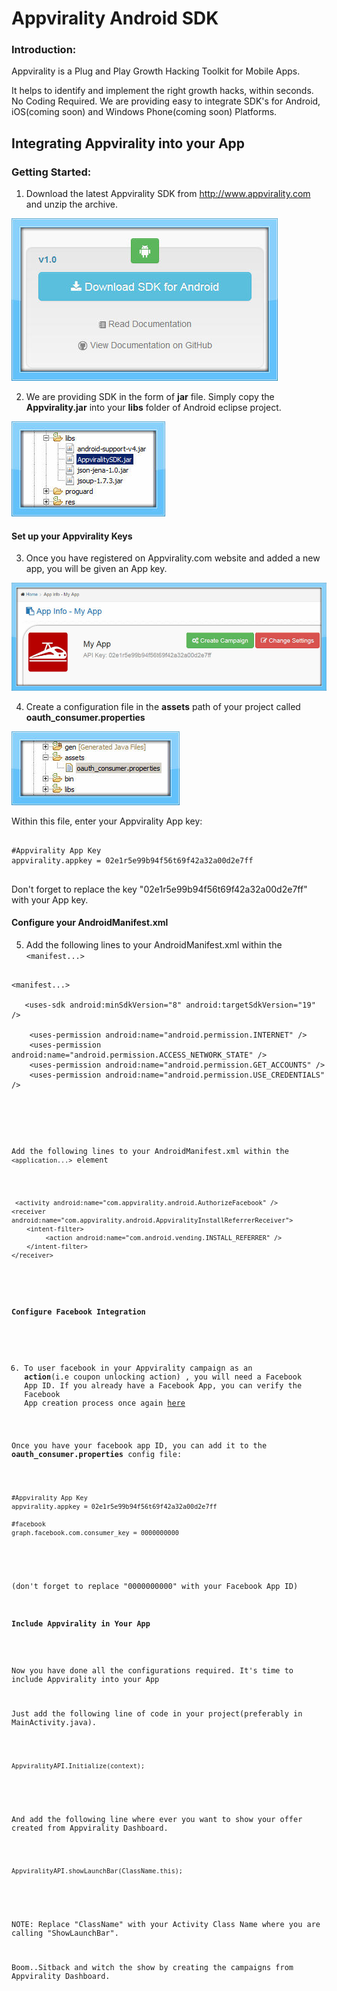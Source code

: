 Appvirality Android SDK
=======================

<H3>Introduction:</H3>
Appvirality is a Plug and Play Growth Hacking Toolkit for Mobile Apps.

It helps to identify and implement the right growth hacks, within seconds. No Coding Required. We are providing easy to integrate SDK's for Android, iOS(coming soon) and Windows Phone(coming soon) Platforms.

Integrating Appvirality into your App
-------------------------------------

<H3>Getting Started:</H3>

1) Download the latest Appvirality SDK from http://www.appvirality.com and unzip the archive.<br/>

![Alt text](images/download-SDK.jpg?raw=true "You can see this in Appvirality Dashboard")

2) We are providing SDK in the form of <b>jar</b> file. Simply copy the <b>Appvirality.jar</b> into your <b>libs</b> folder of Android eclipse project.

![Alt text](images/Add-Appvirality-SDK-to-libs.jpg?raw=true)

<H4>Set up your Appvirality Keys</H4>

3) Once you have registered on Appvirality.com website and added a new app, you will be given an App key.

![Alt text](images/App-key-obtaining.jpg?raw=true)

4) Create a configuration file in the <b>assets</b> path of your project called <b>oauth_consumer.properties</b>

![Alt text](images/setup-av-keys.jpg?raw=true)

   Within this file, enter your Appvirality App key:
   
<pre>
<code>
#Appvirality App Key
appvirality.appkey = 02e1r5e99b94f56t69f42a32a00d2e7ff
</code>
</pre>

Don't forget to replace the key "02e1r5e99b94f56t69f42a32a00d2e7ff" with your App key.

<H4>Configure your AndroidManifest.xml</H4>

5) Add the following lines to your AndroidManifest.xml within the 
<code>&lt;manifest...&gt;</code>

<pre>
<code>
&lt;manifest...&gt;

   &lt;uses-sdk android:minSdkVersion="8" android:targetSdkVersion="19" /&gt;

    &lt;uses-permission android:name="android.permission.INTERNET" /&gt;
    &lt;uses-permission android:name="android.permission.ACCESS_NETWORK_STATE" /&gt;       
    &lt;uses-permission android:name="android.permission.GET_ACCOUNTS" /&gt;
    &lt;uses-permission android:name="android.permission.USE_CREDENTIALS" /&gt;
    
     <application.../&gt;

&lt;/manifest&gt;
</code>
</pre>
Add the following lines to your AndroidManifest.xml within the <code>&lt;application...&gt;</code> element

<pre>
<code>
 &lt;activity android:name="com.appvirality.android.AuthorizeFacebook" /&gt;
&lt;receiver android:name="com.appvirality.android.AppviralityInstallReferrerReceiver"&gt;
    &lt;intent-filter&gt;
         &lt;action android:name="com.android.vending.INSTALL_REFERRER" /&gt;
    &lt;/intent-filter&gt;
&lt;/receiver&gt;
</code>
</pre>

<H4>Configure Facebook Integration</H4>

6) To user facebook in your Appvirality campaign as an <b>action</b>(i.e coupon unlocking action) , you will need a Facebook App ID.
If you already have a Facebook App, you can verify the Facebook App creation process once again <a href="#">here</a>

Once you have your facebook app ID, you can add it to the <b>oauth_consumer.properties</b> config file:
<pre>
<code>
#Appvirality App Key
appvirality.appkey = 02e1r5e99b94f56t69f42a32a00d2e7ff

#facebook
graph.facebook.com.consumer_key = 0000000000
</code>
</pre>
(don't forget to replace "0000000000" with your Facebook App ID)

<H4>Include Appvirality in Your App</H4>

Now you have done all the configurations required. It's time to include Appvirality into your App

Just add the following line of code in your project(preferably in MainActivity.java). 
<pre>
<code>
AppviralityAPI.Initialize(context);
</code>
</pre>
And add the following line where ever you want to show your offer created from Appvirality Dashboard.
<pre>
<code>
AppviralityAPI.showLaunchBar(ClassName.this);
</code>
</pre>

NOTE: Replace "ClassName" with your Activity Class Name where you are calling "ShowLaunchBar".

Boom..Sitback and witch the show by creating the campaigns from Appvirality Dashboard. 



